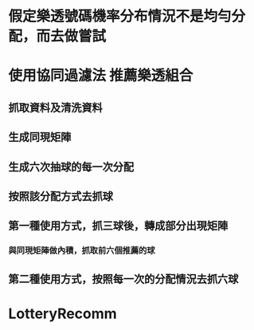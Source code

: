 # 假定樂透號碼機率分布情況不是均勻分配，而去做嘗試
# 使用協同過濾法 推薦樂透組合

## 抓取資料及清洗資料

## 生成同現矩陣

## 生成六次抽球的每一次分配

## 按照該分配方式去抓球

## 第一種使用方式，抓三球後，轉成部分出現矩陣

### 與同現矩陣做內積，抓取前六個推薦的球

## 第二種使用方式，按照每一次的分配情況去抓六球

# LotteryRecomm 
